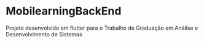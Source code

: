# MobilearningBackEnd

Projeto desenvolvido em flutter para o Trabalho de Graduação em Análise e Desenvolvimento de Sistemas
